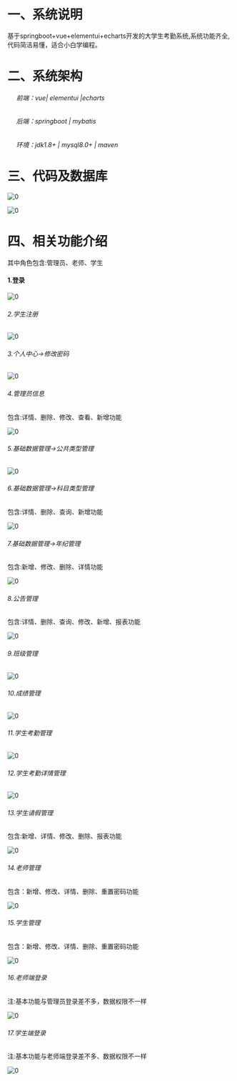 # 一、系统说明

基于springboot+vue+elementui+echarts开发的大学生考勤系统,系统功能齐全, 代码简洁易懂，适合小白学编程。

# 二、系统架构

######      前端：vue| elementui |echarts

######      后端：springboot | mybatis 

######      环境：jdk1.8+ | mysql8.0+ | maven

# 三、代码及数据库

![0](./img/1.jpg)

![0](./img/2.jpg)

# 四、相关功能介绍

其中角色包含:管理员、老师、学生

#### 1.登录

![0](./img/3.jpg)

###### 2.学生注册

![0](./img/4.jpg)

###### 3.个人中心->修改密码

![0](./img/5.jpg)

###### 4.管理员信息

包含:详情、删除、修改、查看、新增功能

![0](./img/6.jpg)

###### 5.基础数据管理->公共类型管理

![0](./img/7.jpg)

###### 6.基础数据管理->科目类型管理

包含:详情、删除、查询、新增功能

![0](./img/8.jpg)

###### 7.基础数据管理->年纪管理

包含:新增、修改、删除、详情功能

![0](./img/9.jpg)

###### 8.公告管理

包含:详情、删除、查询、修改、新增、报表功能

![0](./img/10.jpg)

###### 9.班级管理

![0](./img/11.jpg)

###### 10.成绩管理

![0](./img/12.jpg)

###### 11.学生考勤管理

![0](./img/13.jpg)

###### 12.学生考勤详情管理

![0](./img/14.jpg)

###### 13.学生请假管理

包含:新增、详情、修改、删除、报表功能

![0](./img/15.jpg)

###### 14.老师管理

包含：新增、修改、详情、删除、重置密码功能

![0](./img/16.jpg)

###### 15.学生管理

包含：新增、修改、详情、删除、重置密码功能

![0](./img/17.jpg)

###### 16.老师端登录

注:基本功能与管理员登录差不多，数据权限不一样

![0](./img/18.jpg)

###### 17.学生端登录

注:基本功能与老师端登录差不多、数据权限不一样

![0](./img/19.jpg)

######
